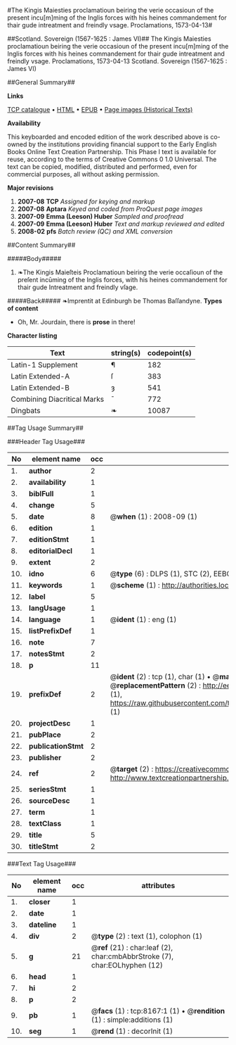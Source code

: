 #The Kingis Maiesties proclamatioun beiring the verie occasioun of the present incu[m]ming of the Inglis forces with his heines commandement for thair gude intreatment and freindly vsage. Proclamations, 1573-04-13#

##Scotland. Sovereign (1567-1625 : James VI)##
The Kingis Maiesties proclamatioun beiring the verie occasioun of the present incu[m]ming of the Inglis forces with his heines commandement for thair gude intreatment and freindly vsage.
Proclamations, 1573-04-13
Scotland. Sovereign (1567-1625 : James VI)

##General Summary##

**Links**

[TCP catalogue](http://www.ota.ox.ac.uk/tcp/)  • 
[HTML](http://tei.it.ox.ac.uk/tcp/Texts-HTML/free/A11/A11680.html)  • 
[EPUB](http://tei.it.ox.ac.uk/tcp/Texts-EPUB/free/A11/A11680.epub) • 
[Page images (Historical Texts)](https://data.historicaltexts.jisc.ac.uk/view?pubId=eebo-99843434e&pageId=eebo-99843434e-8167-1)

**Availability**

This keyboarded and encoded edition of the
	       work described above is co-owned by the institutions
	       providing financial support to the Early English Books
	       Online Text Creation Partnership. This Phase I text is
	       available for reuse, according to the terms of Creative
	       Commons 0 1.0 Universal. The text can be copied,
	       modified, distributed and performed, even for
	       commercial purposes, all without asking permission.

**Major revisions**

1. __2007-08__ __TCP__ *Assigned for keying and markup*
1. __2007-08__ __Aptara__ *Keyed and coded from ProQuest page images*
1. __2007-09__ __Emma (Leeson) Huber__ *Sampled and proofread*
1. __2007-09__ __Emma (Leeson) Huber__ *Text and markup reviewed and edited*
1. __2008-02__ __pfs__ *Batch review (QC) and XML conversion*

##Content Summary##

#####Body#####

1. ❧The Kingis Maieſteis Proclamatioun beiring the
verie occaſioun of the preſent incūming of the Inglis forces, with his heines commandement
for thair gude Intreatment and freindly vſage.

#####Back#####
❧Imprentit at Edinburgh be Thomas Baſſandyne.
**Types of content**

  * Oh, Mr. Jourdain, there is **prose** in there!

**Character listing**


|Text|string(s)|codepoint(s)|
|---|---|---|
|Latin-1 Supplement|¶|182|
|Latin Extended-A|ſ|383|
|Latin Extended-B|ȝ|541|
|Combining             Diacritical Marks|̄|772|
|Dingbats|❧|10087|

##Tag Usage Summary##

###Header Tag Usage###

|No|element name|occ|attributes|
|---|---|---|---|
|1.|__author__|2||
|2.|__availability__|1||
|3.|__biblFull__|1||
|4.|__change__|5||
|5.|__date__|8| @__when__ (1) : 2008-09 (1)|
|6.|__edition__|1||
|7.|__editionStmt__|1||
|8.|__editorialDecl__|1||
|9.|__extent__|2||
|10.|__idno__|6| @__type__ (6) : DLPS (1), STC (2), EEBO-CITATION (1), PROQUEST (1), VID (1)|
|11.|__keywords__|1| @__scheme__ (1) : http://authorities.loc.gov/ (1)|
|12.|__label__|5||
|13.|__langUsage__|1||
|14.|__language__|1| @__ident__ (1) : eng (1)|
|15.|__listPrefixDef__|1||
|16.|__note__|7||
|17.|__notesStmt__|2||
|18.|__p__|11||
|19.|__prefixDef__|2| @__ident__ (2) : tcp (1), char (1)  •  @__matchPattern__ (2) : ([0-9\-]+):([0-9IVX]+) (1), (.+) (1)  •  @__replacementPattern__ (2) : http://eebo.chadwyck.com/downloadtiff?vid=$1&page=$2 (1), https://raw.githubusercontent.com/textcreationpartnership/Texts/master/tcpchars.xml#$1 (1)|
|20.|__projectDesc__|1||
|21.|__pubPlace__|2||
|22.|__publicationStmt__|2||
|23.|__publisher__|2||
|24.|__ref__|2| @__target__ (2) : https://creativecommons.org/publicdomain/zero/1.0/ (1), http://www.textcreationpartnership.org/docs/. (1)|
|25.|__seriesStmt__|1||
|26.|__sourceDesc__|1||
|27.|__term__|1||
|28.|__textClass__|1||
|29.|__title__|5||
|30.|__titleStmt__|2||


###Text Tag Usage###

|No|element name|occ|attributes|
|---|---|---|---|
|1.|__closer__|1||
|2.|__date__|1||
|3.|__dateline__|1||
|4.|__div__|2| @__type__ (2) : text (1), colophon (1)|
|5.|__g__|21| @__ref__ (21) : char:leaf (2), char:cmbAbbrStroke (7), char:EOLhyphen (12)|
|6.|__head__|1||
|7.|__hi__|2||
|8.|__p__|2||
|9.|__pb__|1| @__facs__ (1) : tcp:8167:1 (1)  •  @__rendition__ (1) : simple:additions (1)|
|10.|__seg__|1| @__rend__ (1) : decorInit (1)|
